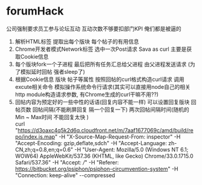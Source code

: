 forumHack
=========

公司强制要求员工参与论坛互动  互动次数不够要扣部门KPI  俺们都是被逼的


1.  解析HTML标签   提取出每个版块  每个帖子的有用信息   
2.  Chrome开发者模式Network标签   选中一次Post请求  Sava as curl  主要是获取Cookie信息
3.  每个版块fork一个子进程  最后把所有任务汇总给父进程   由父进程发送请求 (为了模拟延时回帖   强者sleep了)
3.  根据Cookie信息  版块 帖子等属性  按照回帖的curl格式构造curl请求  调用excute相关命令  模拟操作系统命令行请求(其实可以直接用node自己的相关http module构造请求参数, 有Chrome生成的curl干嘛不用??)
5.  回帖内容为预定好的一些中性的话语(回复内容不能一样)  可以设置回复版块   回帖页数    回帖间隔(不能刷屏回复  隔一个回复一下)
    两次回帖间隔时间(随机的Min ~ Max时间   不能回复太快  )  
curl "https://d3oaxc4q5k2d6q.cloudfront.net/m/7aaf1677069c/amd/build/repo/index.js.map" -H "X-Source-Map-Request-From: inspector" -H "Accept-Encoding: gzip,deflate,sdch" -H "Accept-Language: zh-CN,zh;q=0.8,en;q=0.6" -H "User-Agent: Mozilla/5.0 (Windows NT 6.1; WOW64) AppleWebKit/537.36 (KHTML, like Gecko) Chrome/33.0.1715.0 Safari/537.36" -H "Accept: */*" -H "Referer: https://bitbucket.org/psiphon/psiphon-circumvention-system" -H "Connection: keep-alive" --compressed
